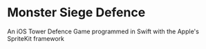 # Monster Siege Defence
An iOS Tower Defence Game programmed in Swift with the Apple's SpriteKit framework
